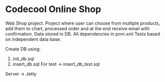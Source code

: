 # Codecool Online Shop

Web Shop project. Project where user can choose from multiple products, add them to chart, processed order and at the end receive email with confirmation. Data stored in DB.
All dependencies in pom.xml 
Tests based on independent data base.


Create DB using:
1. init_db.sql
2. insert_db.sql
For test -> insert_db_test.sql

Server -> Jetty
